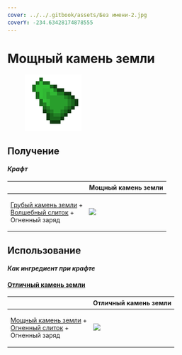 ```yaml
---
cover: ../../.gitbook/assets/Без имени-2.jpg
coverY: -234.63428174878555
---
```


# Мощный камень земли

<figure><img src="../../.gitbook/assets/powerful_earth_shard_128.png" alt=""><figcaption></figcaption></figure>

## Получение

#### _Крафт_

| ㅤ                                                                                                                                  |  Мощный камень земли                                  |
| ---------------------------------------------------------------------------------------------------------------------------------- | ----------------------------------------------------- |
| <p><a href="crude_earth_gem.md">Грубый камень земли</a> +<br><a href="fairy_ingot.md">Волшебный слиток</a> +<br>Огненный заряд</p> | ![](../../.gitbook/assets/powerful\_earth\_shard.png) |

## Использование

#### _Как ингредиент при крафте_

#### [Отличный камень земли](fine_earth_gem.md)

| ㅤ                                                                                                                                        |  Отличный камень земли                          |
| ---------------------------------------------------------------------------------------------------------------------------------------- | ----------------------------------------------- |
| <p><a href="powerful_earth_shard.md">Мощный камень земли</a> +<br><a href="fireite_ingot.md">Огненный слиток</a> +<br>Огненный заряд</p> | ![](../../.gitbook/assets/fine\_earth\_gem.png) |

